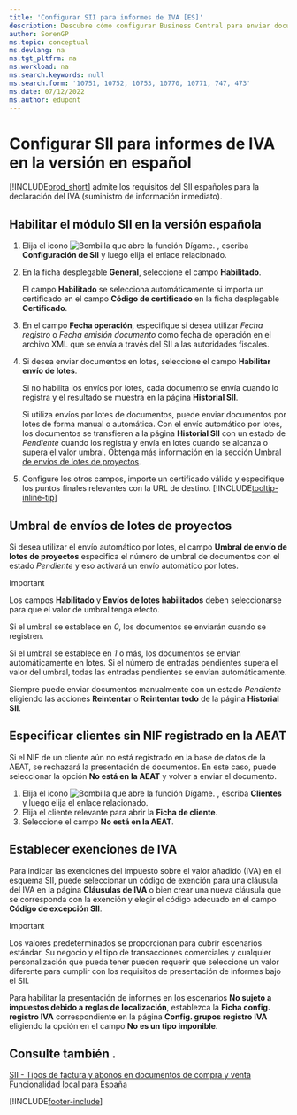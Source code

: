 ```yaml
---
title: 'Configurar SII para informes de IVA [ES]'
description: Descubre cómo configurar Business Central para enviar documentos a través del SII en la versión en español.
author: SorenGP
ms.topic: conceptual
ms.devlang: na
ms.tgt_pltfrm: na
ms.workload: na
ms.search.keywords: null
ms.search.form: '10751, 10752, 10753, 10770, 10771, 747, 473'
ms.date: 07/12/2022
ms.author: edupont
---
```

# Configurar SII para informes de IVA en la versión en español

[!INCLUDE[prod_short](../../includes/prod_short.md)] admite los requisitos del SII españoles para la declaración del IVA (suministro de información inmediato).  

## Habilitar el módulo SII en la versión española

1. Elija el icono ![Bombilla que abre la función Dígame.](../../media/ui-search/search_small.png "Dígame qué desea hacer") , escriba **Configuración de SII** y luego elija el enlace relacionado.  
2. En la ficha desplegable **General**, seleccione el campo **Habilitado**.  

   El campo **Habilitado** se selecciona automáticamente si importa un certificado en el campo **Código de certificado** en la ficha desplegable **Certificado**.  
3. En el campo **Fecha operación**, especifique si desea utilizar *Fecha registro* o *Fecha emisión documento* como fecha de operación en el archivo XML que se envía a través del SII a las autoridades fiscales.  
4. Si desea enviar documentos en lotes, seleccione el campo **Habilitar envío de lotes**.

   Si no habilita los envíos por lotes, cada documento se envía cuando lo registra y el resultado se muestra en la página **Historial SII**.

   Si utiliza envíos por lotes de documentos, puede enviar documentos por lotes de forma manual o automática. Con el envío automático por lotes, los documentos se transfieren a la página **Historial SII** con un estado de *Pendiente* cuando los registra y envía en lotes cuando se alcanza o supera el valor umbral. Obtenga más información en la sección [Umbral de envíos de lotes de proyectos](#job-batch-submission-thresholds).
5. Configure los otros campos, importe un certificado válido y especifique los puntos finales relevantes con la URL de destino. [!INCLUDE[tooltip-inline-tip](../../includes/tooltip-inline-tip_md.md)]

## Umbral de envíos de lotes de proyectos

Si desea utilizar el envío automático por lotes, el campo **Umbral de envío de lotes de proyectos** especifica el número de umbral de documentos con el estado *Pendiente* y eso activará un envío automático por lotes.

> [!IMPORTANT]
> Los campos **Habilitado** y **Envíos de lotes habilitados** deben seleccionarse para que el valor de umbral tenga efecto.  

Si el umbral se establece en *0*, los documentos se enviarán cuando se registren.

Si el umbral se establece en *1* o más, los documentos se envían automáticamente en lotes. Si el número de entradas pendientes supera el valor del umbral, todas las entradas pendientes se envían automáticamente.  

Siempre puede enviar documentos manualmente con un estado *Pendiente* eligiendo las acciones **Reintentar** o **Reintentar todo** de la página **Historial SII**.

## Especificar clientes sin NIF registrado en la AEAT

Si el NIF de un cliente aún no está registrado en la base de datos de la AEAT, se rechazará la presentación de documentos. En este caso, puede seleccionar la opción **No está en la AEAT** y volver a enviar el documento.

1. Elija el icono ![Bombilla que abre la función Dígame.](../../media/ui-search/search_small.png "Dígame qué desea hacer") , escriba **Clientes** y luego elija el enlace relacionado.  
2. Elija el cliente relevante para abrir la **Ficha de cliente**.
3. Seleccione el campo **No está en la AEAT**.

## Establecer exenciones de IVA

Para indicar las exenciones del impuesto sobre el valor añadido (IVA) en el esquema SII, puede seleccionar un código de exención para una cláusula del IVA en la página **Cláusulas de IVA** o bien crear una nueva cláusula que se corresponda con la exención y elegir el código adecuado en el campo **Código de excepción SII**.

>[!IMPORTANT]
>Los valores predeterminados se proporcionan para cubrir escenarios estándar. Su negocio y el tipo de transacciones comerciales y cualquier personalización que pueda tener pueden requerir que seleccione un valor diferente para cumplir con los requisitos de presentación de informes bajo el SII.

Para habilitar la presentación de informes en los escenarios **No sujeto a impuestos debido a reglas de localización**, establezca la **Ficha config. registro IVA** correspondiente en la página **Config. grupos registro IVA** eligiendo la opción en el campo **No es un tipo imponible**.

## Consulte también .

[SII - Tipos de factura y abonos en documentos de compra y venta](SII-invoice-types-sales-purchase-documents.md)  
[Funcionalidad local para España](spain-local-functionality.md)  

[!INCLUDE[footer-include](../../includes/footer-banner.md)]
